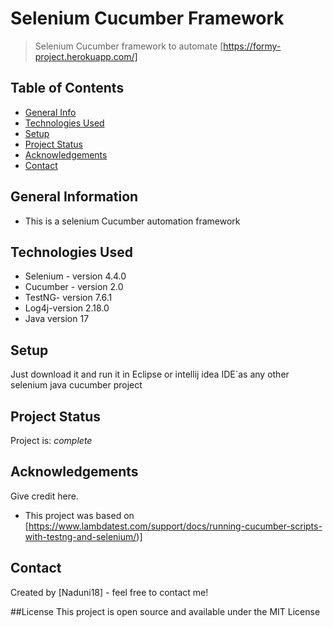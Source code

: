 # Selenium Cucumber Framework
> Selenium Cucumber framework to automate [https://formy-project.herokuapp.com/]


## Table of Contents
* [General Info](#general-information)
* [Technologies Used](#technologies-used)
* [Setup](#setup)
* [Project Status](#project-status)
* [Acknowledgements](#acknowledgements)
* [Contact](#contact)
<!-- * [License](#license) -->

## General Information
- This is a selenium Cucumber automation framework 

## Technologies Used
- Selenium - version 4.4.0
- Cucumber - version 2.0
- TestNG- version 7.6.1
- Log4j-version 2.18.0
- Java version 17

## Setup
Just download it and run it in Eclipse or intellij idea IDE`as any other selenium java cucumber project


## Project Status
Project is:  _complete_ 


## Acknowledgements
Give credit here.
- This project was based on [https://www.lambdatest.com/support/docs/running-cucumber-scripts-with-testng-and-selenium/)]



## Contact
Created by [Naduni18] - feel free to contact me!

##License
This project is open source and available under the MIT License
<!-- Optional -->
<!-- ## License -->
<!-- This project is open source and available under the [... License](). -->

<!-- You don't have to include all sections - just the one's relevant to your project -->
